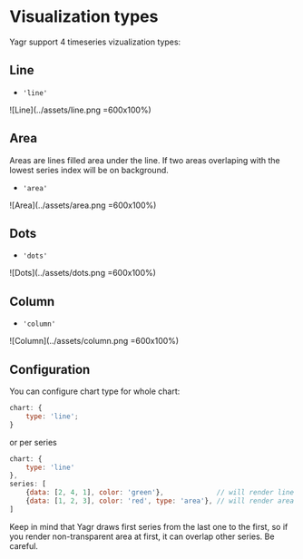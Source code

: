 # Visualization types

Yagr support 4 timeseries vizualization types:

## Line

-   `'line'`

![Line](../assets/line.png =600x100%)

## Area

Areas are lines filled area under the line. If two areas overlaping with the lowest series index will be on background.

-   `'area'`

![Area](../assets/area.png =600x100%)

## Dots

-   `'dots'`

![Dots](../assets/dots.png =600x100%)

## Column

-   `'column'`

![Column](../assets/column.png =600x100%)

## Configuration

You can configure chart type for whole chart:

```js
chart: {
    type: 'line';
}
```

or per series

```js
chart: {
    type: 'line'
},
series: [
    {data: [2, 4, 1], color: 'green'},             // will render line (by default in chart.type)
    {data: [1, 2, 3], color: 'red', type: 'area'}, // will render area
]
```

Keep in mind that Yagr draws first series from the last one to the first, so if you render non-transparent area at first, it can overlap other series. Be careful.
